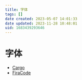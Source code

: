 ```yaml
---
title: 字体
tags: []
date created: 2023-05-07 14:01:33
date updated: 2023-11-28 10:48:01
uid: 1683439293646
---
```


# 字体

- [Cargo](https://cargo.site/)
- [FiraCode](https://github.com/tonsky/FiraCode)
